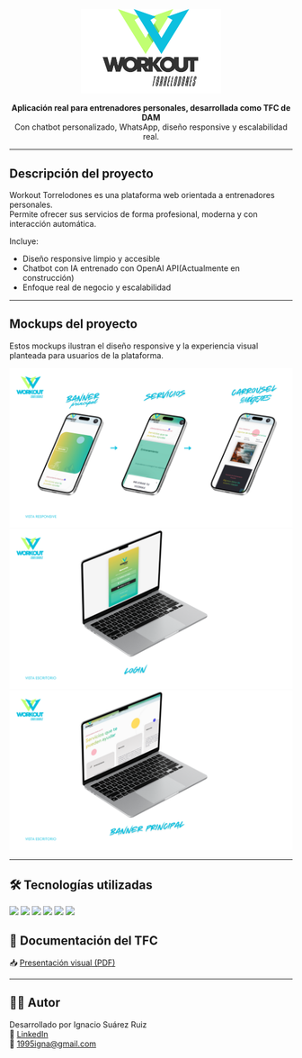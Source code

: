 <p align="center">
  <img src="WorkOutTorrelodones/assets/img/header-login.png" alt="Workout Torrelodones Logo" width="250"/>
</p>

<p align="center"><strong>Aplicación real para entrenadores personales, desarrollada como TFC de DAM</strong><br>
Con chatbot personalizado, WhatsApp, diseño responsive y escalabilidad real.</p>

---

##  Descripción del proyecto

Workout Torrelodones es una plataforma web orientada a entrenadores personales.  
Permite ofrecer sus servicios de forma profesional, moderna y con interacción automática.

Incluye:
-  Diseño responsive limpio y accesible
-  Chatbot con IA entrenado con OpenAI API(Actualmente en construcción)
-  Enfoque real de negocio y escalabilidad

---



##  Mockups del proyecto

Estos mockups ilustran el diseño responsive y la experiencia visual planteada para  usuarios de la plataforma.

<p align="center">
  <img src="WorkOutTorrelodones/assets/mockups/mockup1.png" width="700"/>
  <br/>
  <img src="WorkOutTorrelodones/assets/mockups/mockup2.png" width="700"/>
  <br/>
  <img src="WorkOutTorrelodones/assets/mockups/mockup3.png" width="700"/>
</p>


---

## 🛠️ Tecnologías utilizadas

<p align="left">
  <img src="https://img.shields.io/badge/HTML5-E34F26?style=flat&logo=html5&logoColor=white"/>
  <img src="https://img.shields.io/badge/CSS3-1572B6?style=flat&logo=css3&logoColor=white"/>
  <img src="https://img.shields.io/badge/JavaScript-F7DF1E?style=flat&logo=javascript&logoColor=black"/>
  <img src="https://img.shields.io/badge/OpenAI-412991?style=flat&logo=openai&logoColor=white"/>
  <img src="https://img.shields.io/badge/Canva-00C4CC?style=flat&logo=canva&logoColor=white"/>
  <img src="https://img.shields.io/badge/VS%20Code-007ACC?style=flat&logo=visual-studio-code&logoColor=white"/>

</p>


## 📄 Documentación del TFC

📥 [Presentación visual (PDF)](assets/Clean_and_Modern_App_Portfolio_Mockup_Presentation.pdf)

---

## 👨‍💻 Autor

Desarrollado por Ignacio Suárez Ruiz  
🔗 [LinkedIn](https://www.linkedin.com/in/tuusuario)  
📧 1995igna@gmail.com
